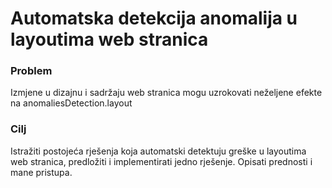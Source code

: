 # Automatska detekcija anomalija u layoutima web stranica

### Problem
Izmjene u dizajnu i sadržaju web stranica mogu uzrokovati neželjene efekte na anomaliesDetection.layout
### Cilj
Istražiti postojeća rješenja koja automatski detektuju greške u layoutima web stranica, predložiti i implementirati jedno rješenje. Opisati prednosti i mane pristupa. 
